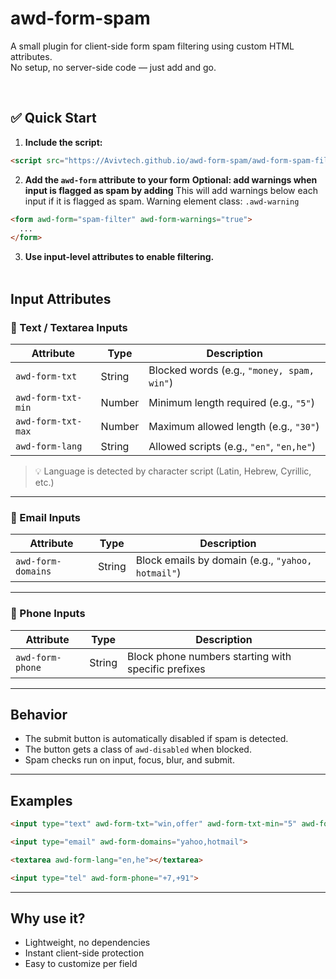 
# awd-form-spam

A small plugin for client-side form spam filtering using custom HTML attributes.  
No setup, no server-side code — just add and go.

<br>

## ✅ Quick Start

1. **Include the script:**

```html
<script src="https://Avivtech.github.io/awd-form-spam/awd-form-spam-filter.js" defer></script>
```

2. **Add the ```awd-form``` attribute to your form**
**Optional: add warnings when input is flagged as spam by adding**
This will add warnings below each input if it is flagged as spam.
Warning element class: ```.awd-warning```

```html
<form awd-form="spam-filter" awd-form-warnings="true">
  ...
</form>
```

3. **Use input-level attributes to enable filtering.**
<br><br>
## Input Attributes

### 📝 Text / Textarea Inputs

| Attribute              | Type     | Description                                          |
|------------------------|----------|------------------------------------------------------|
| `awd-form-txt`         | String   | Blocked words (e.g., `"money, spam, win"`)           |
| `awd-form-txt-min`     | Number   | Minimum length required (e.g., `"5"`)                |
| `awd-form-txt-max`     | Number   | Maximum allowed length (e.g., `"30"`)                |
| `awd-form-lang`        | String   | Allowed scripts (e.g., `"en"`, `"en,he"`)            |

> 💡 Language is detected by character script (Latin, Hebrew, Cyrillic, etc.)

---

### 📧 Email Inputs

| Attribute              | Type     | Description                                          |
|------------------------|----------|------------------------------------------------------|
| `awd-form-domains`     | String   | Block emails by domain (e.g., `"yahoo, hotmail"`)    |

---

### 📱 Phone Inputs

| Attribute              | Type     | Description                                          |
|------------------------|----------|------------------------------------------------------|
| `awd-form-phone`       | String   | Block phone numbers starting with specific prefixes  |

---

## Behavior

- The submit button is automatically disabled if spam is detected.
- The button gets a class of `awd-disabled` when blocked.
- Spam checks run on input, focus, blur, and submit.

---

## Examples

```html
<input type="text" awd-form-txt="win,offer" awd-form-txt-min="5" awd-form-txt-max="20">
```

```html
<input type="email" awd-form-domains="yahoo,hotmail">
```

```html
<textarea awd-form-lang="en,he"></textarea>
```

```html
<input type="tel" awd-form-phone="+7,+91">
```

---

## Why use it?

- Lightweight, no dependencies
- Instant client-side protection
- Easy to customize per field

